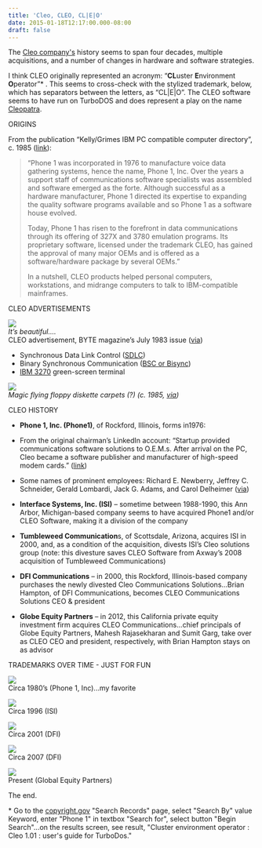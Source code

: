 ```yaml
---
title: 'Cleo, CLEO, CL|E|O'
date: 2015-01-18T12:17:00.000-08:00
draft: false
---
```


The [Cleo company's](http://cleo.com/) history seems to span four decades, multiple acquisitions, and a number of changes in hardware and software strategies.  
  
I think CLEO originally represented an acronym: “**CL**uster **E**nvironment **O**perator”\* . This seems to cross-check with the stylized trademark, below, which has separators between the letters, as “CL|E|O”. The CLEO software seems to have run on TurboDOS and does represent a play on the name [Cleopatra](http://en.wikipedia.org/wiki/Cleopatra#Etymology_of_the_name).  
  
ORIGINS  
  
From the publication “Kelly/Grimes IBM PC compatible computer directory”, c. 1985 ([link](https://books.google.com/books?id=JNJWAAAAMAAJ&q=cleo+%22phone+1%22&dq=cleo+%22phone+1%22&hl=en&sa=X&ei=6I65VLiABc6yogTf0IKABA&ved=0CEcQ6AEwBTge)):  

> “Phone 1 was incorporated in 1976 to manufacture voice data gathering systems, hence the name, Phone 1, Inc. Over the years a support staff of communications software specialists was assembled and software emerged as the forte. Although successful as a hardware manufacturer, Phone 1 directed its expertise to expanding the quality software programs available and so Phone 1 as a software house evolved.  
>   
> Today, Phone 1 has risen to the forefront in data communications through its offering of 327X and 3780 emulation programs. Its proprietary software, licensed under the trademark CLEO, has gained the approval of many major OEMs and is offered as a software/hardware package by several OEMs.”  
>   
> In a nutshell, CLEO products helped personal computers, workstations, and midrange computers to talk to IBM-compatible mainframes.

CLEO ADVERTISEMENTS  
  
[![](/images/cleo-ad-1.jpg)](/images/cleo-ad-1.jpg)  
_It’s beautiful...._  
CLEO advertisement, BYTE magazine’s July 1983 issue ([via](http://americanradiohistory.com/Archive-Byte/80s/Byte-1983-07.pdf))  
  
  

*   Synchronous Data Link Control ([SDLC](http://en.wikipedia.org/wiki/Synchronous_Data_Link_Control))
*   Binary Synchronous Communication ([BSC or Bisync](http://en.wikipedia.org/wiki/Binary_Synchronous_Communications))
*   [IBM 3270](http://en.wikipedia.org/wiki/IBM_3270) green-screen terminal

  
  
[![](/images/cleo-ad-2.png)](/images/cleo-ad-2.png)  
_Magic flying floppy diskette carpets (?) (c. 1985, [via](https://books.google.com/books?id=Ko3YGWQ8Lu0C&pg=PA6&dq=cleo+%22phone+1,+inc%22&hl=en&sa=X&ei=cJK5VPerLomrogTl_YDoAw&ved=0CEMQ6AEwBTgU#v=onepage&q&f=false))_  
  
CLEO HISTORY  
  
  

*   **Phone 1, Inc. (Phone1)**, of Rockford, Illinois, forms in1976:

*   From the original chairman’s LinkedIn account: “Startup provided communications software solutions to O.E.M.s. After arrival on the PC, Cleo became a software publisher and manufacturer of high-speed modem cards.” ([link](https://www.linkedin.com/pub/richard-newberry/9/444/a97))
*   Some names of prominent employees: Richard E. Newberry, Jeffrey C. Schneider, Gerald Lombardi, Jack G. Adams, and Carol Delheimer ([via](http://cocatalog.loc.gov/cgi-bin/Pwebrecon.cgi?PostSearchSortBy1=NULL&HID=13775292&HID=1798249&HID=13571237&HID=1798246&HID=1798245&HID=13651320&HID=13775289&HID=1798250&HID=13654189&HID=1798244&HID=13670933&HID=1798243&HID=1798247&HID=13648542&HID=1798248&HID=13619898&PostSearchSortBy2=NULL&Search_Arg=Phone+1%2C+Inc.&Search_Code=FT*%2B&ti=1%2C0&CNT=25&PID=NbwjW3D5Z16Fdiu0JaF0cwgjVy5H&SEQ=20150116191108&REC=0&RD=0&SAVE=Format+for+Print%2FSave&RC=0&MAILADDY=&EMAILADDRESS=None&LIMITBUTTON=0))

*   **Interface Systems, Inc. (ISI)** – sometime between 1988-1990, this Ann Arbor, Michigan-based company seems to have acquired Phone1 and/or CLEO Software, making it a division of the company
*   **Tumbleweed Communication**s, of Scottsdale, Arizona, acquires ISI in 2000, and, as a condition of the acquisition, divests ISI’s Cleo solutions group (note: this divesture saves CLEO Software from Axway’s 2008 acquisition of Tumbleweed Communications)
*   **DFI Communications** – in 2000, this Rockford, Illinois-based company purchases the newly divested Cleo Communications Solutions...Brian Hampton, of DFI Communications, becomes CLEO Communications Solutions CEO & president
*   **Globe Equity Partners** – in 2012, this California private equity investment firm acquires CLEO Communications...chief principals of Globe Equity Partners, Mahesh Rajasekharan and Sumit Garg, take over as CLEO CEO and president, respectively, with Brian Hampton stays on as advisor

  
TRADEMARKS OVER TIME - JUST FOR FUN  
  
[![](/images/cleo-logo-1.jpg)](/images/cleo-logo-1.jpg)  
Circa 1980’s (Phone 1, Inc)...my favorite  
  
[![](/images/cleo-logo-2.jpg)](/images/cleo-logo-2.jpg)  
Circa 1996 (ISI)  
  
[![](/images/cleo-logo-3.jpg)](/images/cleo-logo-3.jpg)  
Circa 2001 (DFI)  
  
[![](/images/cleo-logo-4.jpg)](/images/cleo-logo-4.jpg)  
Circa 2007 (DFI)  
  
[![](/images/cleo-logo-5-.jpg)](/images/cleo-logo-5-.jpg)  
Present (Global Equity Partners)  
  
The end.  
  
  
\* Go to the [copyright.gov](http://cocatalog.loc.gov/cgi-bin/Pwebrecon.cgi?DB=local&PAGE=First) "Search Records" page, select "Search By" value Keyword, enter "Phone 1" in textbox "Search for", select button "Begin Search"...on the results screen, see result, "Cluster environment operator : Cleo 1.01 : user's guide for TurboDos."